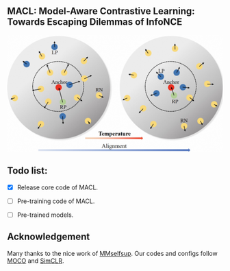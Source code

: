 ## MACL: Model-Aware Contrastive Learning: Towards Escaping Dilemmas of InfoNCE

![](figure/fig1.jpeg)


## Todo list:
- [x] Release core code of MACL.
- [ ] Pre-training code of MACL.
- [ ] Pre-trained models.


## Acknowledgement
Many thanks to the nice work of [MMselfsup](https://github.com/open-mmlab/mmselfsup). Our codes and configs follow [MOCO](https://github.com/facebookresearch/moco) and [SimCLR](https://github.com/google-research/simclr).
